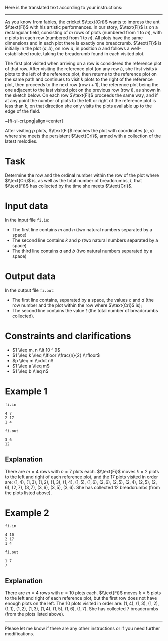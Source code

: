 Here is the translated text according to your instructions:

---

As you know from fables, the cricket $\\text{Cri}$ wants to impress the ant $\\text{Fi}$ with his artistic performances. In our story, $\\text{Fi}$ is on a rectangular field, consisting of $m$ rows of plots (numbered from $1$ to $m$), with $n$ plots in each row (numbered from $1$ to $n$). All plots have the same dimensions and in each plot there is exactly one breadcrumb. $\\text{Fi}$ is initially in the plot $(a, b)$, on row $a$, in position $b$ and follows a well-established route, taking the breadcrumb found in each visited plot.

The first plot visited when arriving on a row is considered the reference plot of that row. After visiting the reference plot (on any row $i$), she first visits $k$ plots to the left of the reference plot, then returns to the reference plot on the same path and continues to visit $k$ plots to the right of the reference plot, then proceeds to the next row (row $i + 1$), the reference plot being the one adjacent to the last visited plot on the previous row (row $i$), as shown in the sketch below. On each row $\\text{Fi}$ proceeds the same way, and if at any point the number of plots to the left or right of the reference plot is less than $k$, on that direction she only visits the plots available up to the edge of the field.

~[fi-si-cri.png|align=center]

After visiting $p$ plots, $\\text{Fi}$ reaches the plot with coordinates $(c, d)$ where she meets the persistent $\\text{Cri}$, armed with a collection of the latest melodies.

# Task

Determine the row and the ordinal number within the row of the plot where $\\text{Cri}$ is, as well as the total number of breadcrumbs, $t$, that $\\text{Fi}$ has collected by the time she meets $\\text{Cri}$.

# Input data

In the input file `fi.in`:
* The first line contains $m$ and $n$ (two natural numbers separated by a space)
* The second line contains $k$ and $p$ (two natural numbers separated by a space)
* The third line contains $a$ and $b$ (two natural numbers separated by a space)

# Output data

In the output file `fi.out`:
* The first line contains, separated by a space, the values $c$ and $d$ (the row number and the plot within the row where $\\text{Cri}$ is);
* The second line contains the value $t$ (the total number of breadcrumbs collected).

# Constraints and clarifications

* $1 \\leq m, n \\lt 10 ^ 9$
* $1 \\leq k \\leq \\lfloor \\frac{n}{2} \\rfloor$
* $p \\leq m \\cdot n$
* $1 \\leq a \\leq m$
* $1 \\leq b \\leq n$

# Example 1

`fi.in`
```
4 7
2 17
1 4
```

`fi.out`
```
3 6
12
```

## Explanation

There are $m = 4$ rows with $n = 7$ plots each. $\\text{Fi}$ moves $k = 2$ plots to the left and right of each reference plot, and the $17$ plots visited in order are: $(1, 4)$, $(1, 3)$, $(1, 2)$, $(1, 3)$, $(1, 4)$, $(1, 5)$, $(1, 6)$, $(2, 6)$, $(2, 5)$, $(2, 4)$, $(2, 5)$, $(2, 6)$, $(2, 7)$, $(3, 7)$, $(3, 6)$, $(3, 5)$, $(3, 6)$. She has collected $12$ breadcrumbs (from the plots listed above).

# Example 2

`fi.in`
```
4 10
2 17
1 4
```

`fi.out`
```
1 7 
7
```

## Explanation

There are $m = 4$ rows with $n = 10$ plots each. $\\text{Fi}$ moves $k = 5$ plots to the left and right of each reference plot, but the first row does not have enough plots on the left. The $10$ plots visited in order are: $(1, 4)$, $(1, 3)$, $(1, 2)$, $(1, 1)$, $(1, 2)$, $(1, 3)$, $(1, 4)$, $(1, 5)$, $(1, 6)$, $(1, 7)$. She has collected $7$ breadcrumbs (from the plots listed above).

---

Please let me know if there are any other instructions or if you need further modifications.